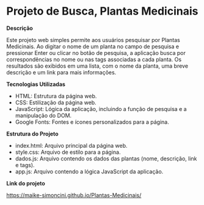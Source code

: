 # Projeto de Busca, Plantas Medicinais

**Descrição**

Este projeto web simples permite aos usuários pesquisar por Plantas Medicinais. Ao digitar o nome de um planta no campo de pesquisa e pressionar Enter ou clicar no botão de pesquisa, a aplicação busca por correspondências no nome ou nas tags associadas a cada planta. Os resultados são exibidos em uma lista, com o nome da planta, uma breve descrição e um link para mais informações.

**Tecnologias Utilizadas**

* HTML: Estrutura da página web.
* CSS: Estilização da página web.
* JavaScript: Lógica da aplicação, incluindo a função de pesquisa e a manipulação do DOM.
* Google Fonts: Fontes e ícones personalizados para a página.

**Estrutura do Projeto**

* index.html: Arquivo principal da página web.
* style.css: Arquivo de estilo para a página.
* dados.js: Arquivo contendo os dados das plantas (nome, descrição, link e tags).
* app.js: Arquivo contendo a lógica JavaScript da aplicação.

**Link do projeto**

https://maike-simoncini.github.io/Plantas-Medicinais/

